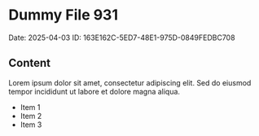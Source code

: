 # Dummy File 931

Date: 2025-04-03
ID: 163E162C-5ED7-48E1-975D-0849FEDBC708

## Content

Lorem ipsum dolor sit amet, consectetur adipiscing elit.
Sed do eiusmod tempor incididunt ut labore et dolore magna aliqua.

* Item 1
* Item 2
* Item 3
